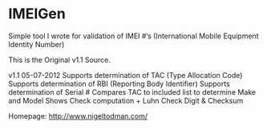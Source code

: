 # IMEIGen
Simple tool I wrote for validation of IMEI #’s (International Mobile Equipment Identity Number)

This is the Original v1.1 Source.

v1.1 05-07-2012
Supports determination of TAC (Type Allocation Code)
Supports determination of RBI (Reporting Body Identifier)
Supports determination of Serial #
Compares TAC to included list to determine Make and Model
Shows Check computation + Luhn Check Digit & Checksum

Homepage: http://www.nigeltodman.com/
